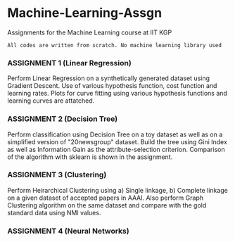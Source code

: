 # Machine-Learning-Assgn
Assignments for the Machine Learning course at IIT KGP

`All codes are written from scratch. No machine learning library used`

### ASSIGNMENT 1 (Linear Regression)
Perform Linear Regression on a synthetically generated dataset using Gradient Descent. Use of various hypothesis function, cost function and learning rates.
Plots for curve fitting using various hypothesis functions and learning curves are attatched.


### ASSIGNMENT 2 (Decision Tree)
Perform classification using Decision Tree on a toy dataset as well as on a simplified version of "20newsgroup" dataset. Build the tree using Gini Index as well as Information Gain as the attribute-selection criterion.
Comparison of the algorithm with sklearn is shown in the assignment.


### ASSIGNMENT 3 (Clustering)
Perform Heirarchical Clustering using a) Single linkage, b) Complete linkage on a given dataset of accepted papers in AAAI.
Also perform Graph Clustering algorithm on the same dataset and compare with the gold standard data using NMI values.


### ASSIGNMENT 4 (Neural Networks)
